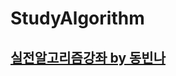 # StudyAlgorithm

## [실전알고리즘강좌 by 동빈나](https://www.youtube.com/playlist?list=PLRx0vPvlEmdDHxCvAQS1_6XV4deOwfVrz)
